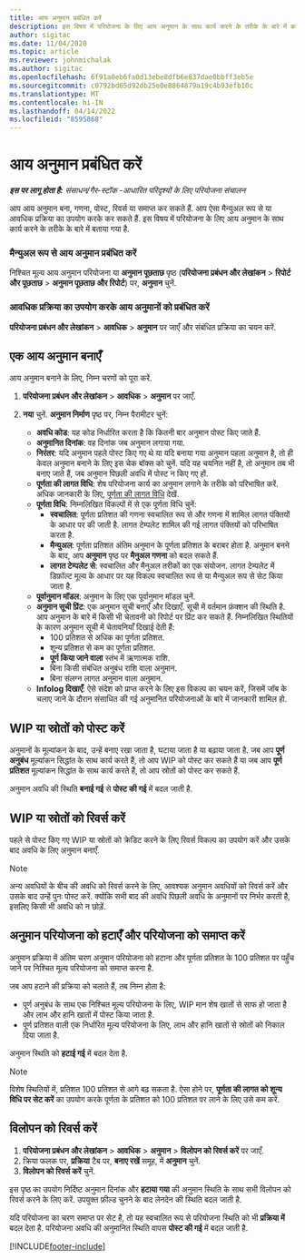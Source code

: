 ```yaml
---
title: आय अनुमान प्रबंधित करें
description: इस विषय में परियोजना के लिए आय अनुमान के साथ कार्य करने के तरीके के बारे में बताया गया है.
author: sigitac
ms.date: 11/04/2020
ms.topic: article
ms.reviewer: johnmichalak
ms.author: sigitac
ms.openlocfilehash: 6f91a0eb6fa0d13ebe8dfb6e837dae0bbff3eb5e
ms.sourcegitcommit: c0792bd65d92db25e0e8864879a19c4b93efb10c
ms.translationtype: MT
ms.contentlocale: hi-IN
ms.lasthandoff: 04/14/2022
ms.locfileid: "8595868"
---
```

# <a name="manage-revenue-estimates"></a>आय अनुमान प्रबंधित करें

_**इस पर लागू होता है:** संसाधन/गैर-स्टॉक -आधारित परिदृश्यों के लिए परियोजना संचालन_

आप आय अनुमान बना, गणना, पोस्ट, रिवर्स या समाप्त कर सकते हैं. आप ऐसा मैन्युअल रूप से या आवधिक प्रक्रिया का उपयोग करके कर सकते हैं. इस विषय में परियोजना के लिए आय अनुमान के साथ कार्य करने के तरीके के बारे में बताया गया है.

### <a name="manage-revenue-estimates-manually"></a>मैन्युअल रूप से आय अनुमान प्रबंधित करें

निश्चित मूल्य आय अनुमान परियोजना या **अनुमान पूछताछ** पृष्ठ (**परियोजना प्रबंधन और लेखांकन** > **रिपोर्ट और पूछताछ** > **अनुमान पूछताछ और रिपोर्ट**) पर, **अनुमान** चुनें.

### <a name="manage-revenue-estimates-using-a-periodic-process"></a>आवधिक प्रक्रिया का उपयोग करके आय अनुमानों को प्रबंधित करें

**परियोजना प्रबंधन और लेखांकन** > **आवधिक** > **अनुमान** पर जाएँ और संबंधित प्रक्रिया का चयन करें.

## <a name="create-a-revenue-estimate"></a>एक आय अनुमान बनाएँ

आय अनुमान बनाने के लिए, निम्न चरणों को पूरा करें. 

1. **परियोजना प्रबंधन और लेखांकन** > **आवधिक** > **अनुमान** पर जाएँ.
2. **नया** चुनें. **अनुमान निर्माण** पृष्ठ पर, निम्न पैरामीटर चुनें:

   - **अवधि कोड**: यह कोड निर्धारित करता है कि कितनी बार अनुमान पोस्ट किए जाते हैं.
   - **अनुमानित दिनांक**: वह दिनांक जब अनुमान लगाया गया.
   - **निरंतर**: यदि अनुमान पहले पोस्ट किए गए थे या यदि बनाया गया अनुमान पहला अनुमान है, तो ही केवल अनुमान बनाने के लिए इस चेक बॉक्स को चुनें. यदि यह चयनित नहीं है, तो अनुमान तब भी बनाए जाते हैं, जब अनुमान पिछली अवधि में पोस्ट न किए गए हों.
   - **पूर्णता की लागत विधि**: शेष परियोजना कार्य का अनुमान लगाने के तरीके को परिभाषित करें. अधिक जानकारी के लिए, [पूर्णता की लागत विधि](cost-complete-methods.md) देखें.
   - **पूर्णता विधि**: निम्नलिखित विकल्पों में से एक पूर्णता विधि चुनें:
     - **स्वचालित**: पूर्णता प्रतिशत की गणना स्वचालित रूप से और गणना में शामिल लागत पंक्तियों के आधार पर की जाती है. लागत टेम्पलेट शामिल की गई लागत पंक्तियों को परिभाषित करता है.
     - **मैन्युअल**: पूर्णता प्रतिशत अंतिम अनुमान के पूर्णता प्रतिशत के बराबर होता है. अनुमान बनने के बाद, आप **अनुमान** पृष्ठ पर **मैनुअल गणना** को बदल सकते हैं.
     - **लागत टेम्पलेट से**: स्वचालित और मैनुअल तरीकों का एक संयोजन. लागत टेम्पलेट में डिफ़ॉल्ट मूल्य के आधार पर यह विकल्प स्वचालित रूप से या मैन्युअल रूप से सेट किया जाता है.
   - **पूर्वानुमान मॉडल**: अनुमान के लिए एक पूर्वानुमान मॉडल चुनें.
   - **अनुमान सूची प्रिंट**: एक अनुमान सूची बनाएँ और दिखाएँ. सूची में वर्तमान फ़ंक्शन की स्थिति है. आप अनुमान के बारे में किसी भी चेतावनी को रिपोर्ट पर प्रिंट कर सकते हैं. निम्नलिखित स्थितियों के कारण अनुमान सूची में चेतावनियाँ दिखाई देती हैं:
     - 100 प्रतिशत से अधिक का पूर्णता प्रतिशत.
     - शून्य प्रतिशत से कम का पूर्णता प्रतिशत.
     - **पूर्ण किया जाने वाला** स्तंभ में ऋणात्मक राशि.
     - बिना किसी संबंधित अनुबंध राशि वाला अनुमान.
     - बिना संलग्न लागत अनुमान वाला अनुमान.
   - **Infolog दिखाएँ**: ऐसे संदेश को प्राप्त करने के लिए इस विकल्प का चयन करें, जिसमें जॉब के चलाए जाने के दौरान संसाधित की गई अनुमानित परियोजनाओं के बारे में जानकारी शामिल हो.


## <a name="post-wip-or-accruals"></a>WIP या स्रोतों को पोस्ट करें

अनुमानों के मूल्यांकन के बाद, उन्हें बनाए रखा जाता है, घटाया जाता है या बढ़ाया जाता है. जब आप **पूर्ण अनुबंध** मूल्यांकन सिद्धांत के साथ कार्य करते हैं, तो आप WIP को पोस्ट कर सकते हैं या जब आप **पूर्ण प्रतिशत** मूल्यांकन सिद्धांत के साथ कार्य करते हैं, तो आप स्रोतों को पोस्ट कर सकते हैं.
  
अनुमान अवधि की स्थिति **बनाई गई** से **पोस्ट की गई** में बदल जाती है.

## <a name="reverse-wip-or-accruals"></a>WIP या स्रोतों को रिवर्स करें

पहले से पोस्ट किए गए WIP या स्रोतों को क्रेडिट करने के लिए रिवर्स विकल्प का उपयोग करें और उसके बाद अवधि के लिए अनुमान बनाएँ.

> [!NOTE]
> अन्य अवधियों के बीच की अवधि को रिवर्स करने के लिए, आवश्यक अनुमान अवधियों को रिवर्स करें और उसके बाद उन्हें पुनः पोस्ट करें. क्योंकि सभी बाद की अवधि पिछली अवधि के अनुमानों पर निर्भर करती है, इसलिए किसी भी अवधि को न छोड़ें.

## <a name="eliminate-the-estimate-project-and-finish-the-project"></a>अनुमान परियोजना को हटाएँ और परियोजना को समाप्त करें

अनुमान प्रक्रिया में अंतिम चरण अनुमान परियोजना को हटाना और पूर्णता प्रतिशत के 100 प्रतिशत पर पहुँच जाने पर निश्चित मूल्य परियोजना को समाप्त करना है.

जब आप हटाने की प्रक्रिया को चलाते हैं, तब निम्न होता है:

- पूर्ण अनुबंध के साथ एक निश्चित मूल्य परियोजना के लिए, WIP मान शेष खातों से साफ हो जाता है और लाभ और हानि खातों में पोस्ट किया जाता है.
- पूर्ण प्रतिशत वाली एक निर्धारित मूल्य परियोजना के लिए, लाभ और हानि खातों से स्रोतों को निकाल दिया जाता है.

अनुमान स्थिति को **हटाई गई** में बदल देता है.

> [!NOTE]
> विशेष स्थितियों में, प्रतिशत 100 प्रतिशत से आगे बढ़ सकता है. ऐसा होने पर, **पूर्णता की लागत को शून्य विधि पर सेट करें** का उपयोग करके पूर्णता के प्रतिशत को 100 प्रतिशत पर लाने के लिए उसे कम करें.

## <a name="reverse-elimination"></a>विलोपन को रिवर्स करें

1. **परियोजना प्रबंधन और लेखांकन** > **आवधिक** > **अनुमान** > **विलोपन को रिवर्स करें** पर जाएँ. 
2. क्रिया फलक पर, **प्रक्रिया** टैब पर, **बनाए रखें** समूह, में **अनुमान** चुनें. 
3. **विलोपन को रिवर्स करें** चुनें.

इस पृष्ठ का उपयोग निर्दिष्ट अनुमान दिनांक और **हटाया गया** की अनुमान स्थिति के साथ सभी विलोपन को रिवर्स करने के लिए करें. उपयुक्त फ़ील्ड चुनने के बाद लेनदेन की स्थिति बदल जाती है.

यदि परियोजना का चरण समाप्त पर सेट है, तो यह स्वचालित रूप से परियोजना स्थिति को भी **प्रक्रिया में** बदल देता है. परियोजना अवधि की अनुमानित स्थिति वापस **पोस्ट की गई** में बदल जाती है.


[!INCLUDE[footer-include](../includes/footer-banner.md)]